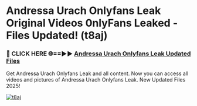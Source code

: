 # Andressa Urach Onlyfans Leak Original Videos 0nlyFans Leaked - Files Updated! (t8aj)

<h3>🔴 CLICK HERE 🌐==►► <a href="https://tinyurl.com/2jnfzry5" rel="nofollow">Andressa Urach Onlyfans Leak Updated Files</a></h3>

Get Andressa Urach Onlyfans Leak and all content. Now you can access all videos and pictures of Andressa Urach Onlyfans Leak. New Updated Files 2025!

[![t8aj](https://i.imgur.com/GyGTBgg.gif)](https://tinyurl.com/2jnfzry5)
